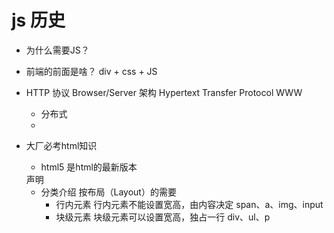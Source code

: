 # js 历史

- 为什么需要JS？
- 前端的前面是啥？
    div + css + JS
- HTTP 协议
    Browser/Server 架构
    Hypertext Transfer Protocol
    WWW
    - 分布式
    - <!DOCTYPE html>

- 大厂必考html知识
    - html5 是html的最新版本
    <!DOCTYPE html> 声明
    - 分类介绍
        按布局（Layout）的需要
        - 行内元素
            行内元素不能设置宽高，由内容决定
            span、a、img、input
        - 块级元素
            块级元素可以设置宽高，独占一行
            div、ul、p
        